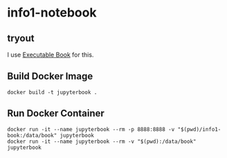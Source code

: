 # info1-notebook
## tryout

I use [Executable Book](https://executablebooks.org/en/latest/) for this.

## Build Docker Image
```
docker build -t jupyterbook .
```

## Run Docker Container
```
docker run -it --name jupyterbook --rm -p 8888:8888 -v "$(pwd)/info1-book:/data/book" jupyterbook
docker run -it --name jupyterbook --rm -v "$(pwd):/data/book" jupyterbook
```
